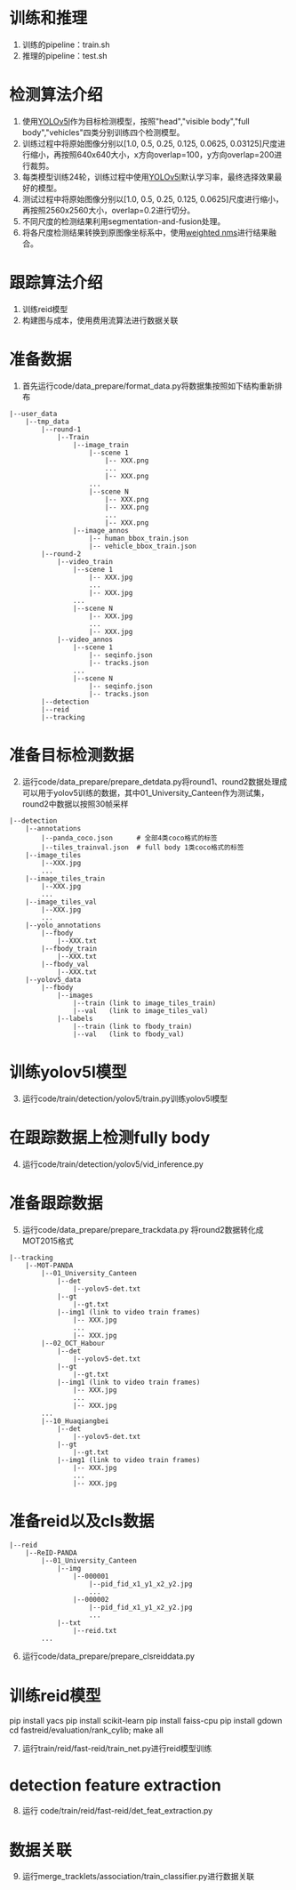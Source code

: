 # 训练和推理
1. 训练的pipeline：train.sh
2. 推理的pipeline：test.sh

# 检测算法介绍
1. 使用[YOLOv5l](https://github.com/ultralytics/yolov5)作为目标检测模型，按照"head","visible body","full body","vehicles"四类分别训练四个检测模型。
2. 训练过程中将原始图像分别以[1.0, 0.5, 0.25, 0.125, 0.0625, 0.03125]尺度进行缩小，再按照640x640大小，x方向overlap=100，y方向overlap=200进行裁剪。
3. 每类模型训练24轮，训练过程中使用[YOLOv5l](https://github.com/ultralytics/yolov5)默认学习率，最终选择效果最好的模型。
4. 测试过程中将原始图像分别以[1.0, 0.5, 0.25, 0.125, 0.0625]尺度进行缩小，再按照2560x2560大小，overlap=0.2进行切分。
5. 不同尺度的检测结果利用segmentation-and-fusion处理。
6. 将各尺度检测结果转换到原图像坐标系中，使用[weighted nms](https://github.com/ZFTurbo/Weighted-Boxes-Fusion)进行结果融合。

# 跟踪算法介绍
1. 训练reid模型
2. 构建图与成本，使用费用流算法进行数据关联

# 准备数据

1. 首先运行code/data_prepare/format_data.py将数据集按照如下结构重新排布

```
|--user_data
    |--tmp_data
        |--round-1
            |--Train
                |--image_train
                    |--scene 1
                        |-- XXX.png
                        ...
                        |-- XXX.png
                    ...
                    |--scene N
                        |-- XXX.png
                        |-- XXX.png
                        ...
                        |-- XXX.png
                |--image_annos
                    |-- human_bbox_train.json
                    |-- vehicle_bbox_train.json
        |--round-2
            |--video_train
                |--scene 1
                    |-- XXX.jpg
                    ...
                    |-- XXX.jpg
                ...
                |--scene N
                    |-- XXX.jpg
                    ...
                    |-- XXX.jpg
            |--video_annos
                |--scene 1
                    |-- seqinfo.json
                    |-- tracks.json
                ...
                |--scene N
                    |-- seqinfo.json
                    |-- tracks.json
        |--detection
        |--reid
        |--tracking
```

# 准备目标检测数据

2. 运行code/data_prepare/prepare_detdata.py将round1、round2数据处理成可以用于yolov5训练的数据，其中01_University_Canteen作为测试集，round2中数据以按照30帧采样
```
|--detection
    |--annotations
        |--panda_coco.json      # 全部4类coco格式的标签
        |--tiles_trainval.json  # full body 1类coco格式的标签
    |--image_tiles
        |--XXX.jpg 
        ...
    |--image_tiles_train
        |--XXX.jpg 
        ...
    |--image_tiles_val
        |--XXX.jpg 
        ...
    |--yolo_annotations
        |--fbody
            |--XXX.txt
        |--fbody_train
            |--XXX.txt
        |--fbody_val
            |--XXX.txt
    |--yolov5_data
        |--fbody
            |--images
                |--train (link to image_tiles_train)
                |--val   (link to image_tiles_val)
            |--labels
                |--train (link to fbody_train)
                |--val   (link to fbody_val)
```

# 训练yolov5l模型

3. 运行code/train/detection/yolov5/train.py训练yolov5l模型

# 在跟踪数据上检测fully body

4. 运行code/train/detection/yolov5/vid_inference.py

# 准备跟踪数据

5. 运行code/data_prepare/prepare_trackdata.py 将round2数据转化成MOT2015格式

```
|--tracking
    |--MOT-PANDA
        |--01_University_Canteen
            |--det
                |--yolov5-det.txt
            |--gt
                |--gt.txt
            |--img1 (link to video train frames)
                |-- XXX.jpg
                ...
                |-- XXX.jpg
        |--02_OCT_Habour
            |--det
                |--yolov5-det.txt
            |--gt
                |--gt.txt
            |--img1 (link to video train frames)
                |-- XXX.jpg
                ...
                |-- XXX.jpg
        ...
        |--10_Huaqiangbei
            |--det
                |--yolov5-det.txt
            |--gt
                |--gt.txt
            |--img1 (link to video train frames)
                |-- XXX.jpg
                ...
                |-- XXX.jpg
```

# 准备reid以及cls数据

```
|--reid
    |--ReID-PANDA
        |--01_University_Canteen
            |--img
                |--000001
                    |--pid_fid_x1_y1_x2_y2.jpg
                    ...
                |--000002
                    |--pid_fid_x1_y1_x2_y2.jpg
                    ...
            |--txt
                |--reid.txt
        ...
```

6. 运行code/data_prepare/prepare_clsreiddata.py

# 训练reid模型
pip install yacs
pip install scikit-learn
pip install faiss-cpu
pip install gdown
cd fastreid/evaluation/rank_cylib; make all

7. 运行train/reid/fast-reid/train_net.py进行reid模型训练

# detection feature extraction

8. 运行 code/train/reid/fast-reid/det_feat_extraction.py

# 数据关联
9. 运行merge_tracklets/association/train_classifier.py进行数据关联
